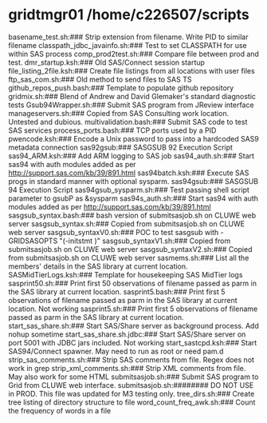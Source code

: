 # gridtmgr01 /home/c226507/scripts
basename_test.sh:### Strip extension from filename. Write PID to similar filename
classpath_jdbc_javainfo.sh:### Test to set CLASSPATH for use within SAS process
comp_prod2test.sh:### Compare file between prod and test.
dmr_startup.ksh:### Old SAS/Connect session startup
file_listing_2file.ksh:### Create file listings from all locations with user files
ftp_sas_com.sh:### Old method to send files to SAS TS
github_repos_push.bash:### Template to populate github repository
gridmix.sh:### Blend of Andrew and David Glemaker's standard diagnostic tests
Gsub94Wrapper.sh:### Submit SAS program from JReview interface
manageservers.sh:### Copied from SAS Consulting work location. Untested and dubious.
multivalidation.bash:### Submit SAS code to test SAS services
process_ports.bash:### TCP ports used by a PID
pwencode.ksh:### Encode a Unix password to pass into a hardcoded SAS9 metadata connection
sas92gsub:### SASGSUB 92 Execution Script                              
sas94_ARM.ksh:### Add ARM logging to SAS job
sas94_auth.sh:### Start sas94 with auth modules added as per http://support.sas.com/kb/39/891.html
sas94batch.ksh:### Execute SAS progs in standard manner with optional sysparm.
sas94gsub:### SASGSUB 94 Execution Script 
sas94gsub_sysparm.sh:### Test passing shell script parameter to gsubP as &sysparm
sas94s_auth.sh:### Start sas94 with auth modules added as per http://support.sas.com/kb/39/891.html
sasgsub_syntax.bash:### bash version of submitsasjob.sh on CLUWE web server
sasgsub_syntax.sh:### Copied from submitsasjob.sh on CLUWE web server
sasgsub_syntaxV0.sh:### POC to test sasgsub with -GRIDSASOPTS "(-initstmt )"
sasgsub_syntaxV1.sh:### Copied from submitsasjob.sh on CLUWE web server
sasgsub_syntaxV2.sh:### Copied from submitsasjob.sh on CLUWE web server
sasmems.sh:### List all the members' details in the SAS library at current location.
SASMidTierLogs.ksh:### Template for housekeeping SAS MidTier logs
sasprint50.sh:### Print first 50 observations of filename passed as parm in the SAS library at current location.
sasprint5.bash:### Print first 5 observations of filename passed as parm in the SAS library at current location. Not working
sasprint5.sh:### Print first 5 observations of filename passed as parm in the SAS library at current location.
start_sas_share.sh:### Start SAS/Share server as background process. Add nohup sometime 
start_sas_share.sh.jdbc:### Start SAS/Share server on port 5001 with JDBC jars included. Not working
start_sastcpd.ksh:### Start SAS94/Connect spawner. May need to run as root or need pam.d
strip_sas_comments.sh:### Strip SAS comments from file. Regex does not work in grep
strip_xml_comments.sh:### Strip XML comments from file. May also work for some HTML
submitsasjob.sh:### Submit SAS program to Grid from CLUWE web interface.
submitsasjob.sh:######## DO NOT USE in PROD.  This file was updated for M3 testing only.
tree_dirs.sh:### Create tree listing of directory structure to file
word_count_freq_awk.sh:### Count the frequency of words in a file
